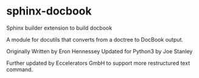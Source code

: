 # sphinx-docbook

Sphinx builder extension to build docbook

A module for docutils that converts from a doctree to DocBook output.

Originally Written by Eron Hennessey
Updated for Python3 by Joe Stanley

Further updated by Eccelerators GmbH to support more restructured text command.
